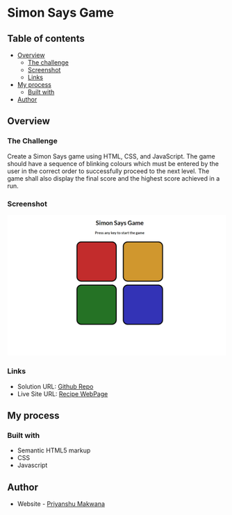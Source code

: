 # Simon Says Game

## Table of contents

- [Overview](#overview)
  - [The challenge](#the-challenge)
  - [Screenshot](#screenshot)
  - [Links](#links)
- [My process](#my-process)
  - [Built with](#built-with)
- [Author](#author)


## Overview

### The Challenge

Create a Simon Says game using HTML, CSS, and JavaScript. The game should have a sequence of blinking colours which must be entered by the user in the correct order to successfully proceed to the next level. The game shall also display the final score and the highest score achieved in a run.

### Screenshot

![](./screenshot.png)

### Links

- Solution URL: [Github Repo](https://github.com/Priyanshu-Prime/Simon-Says-Game)
- Live Site URL: [Recipe WebPage](https://priyanshu-prime.github.io/Simon-Says-Game/)

## My process

### Built with

- Semantic HTML5 markup
- CSS
- Javascript

## Author

- Website - [Priyanshu Makwana](https://www.linkedin.com/in/priyanshu-makwana-277b93261/)

